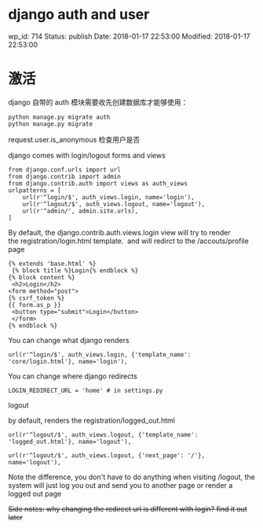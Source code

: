 # django auth and user


wp_id: 714
Status: publish
Date: 2018-01-17 22:53:00
Modified: 2018-01-17 22:53:00


# 激活

django 自带的 auth 模块需要收先创建数据库才能够使用：

```
python manage.py migrate auth
python manage.py migrate
```


request.user.is_anonymous 检查用户是否

django comes with login/logout forms and views

```
from django.conf.urls import url
from django.contrib import admin
from django.contrib.auth import views as auth_views
urlpatterns = [
    url(r'^login/$', auth_views.login, name='login'),
    url(r'^logout/$', auth_views.logout, name='logout'),
    url(r'^admin/', admin.site.urls),
]
```

By default, the django.contrib.auth.views.login view will try to render the registration/login.html template.  and will redirct to the /accouts/profile page

```
{% extends 'base.html' %}
 {% block title %}Login{% endblock %} 
{% block content %}
 <h2>Login</h2> 
<form method="post"> 
{% csrf_token %} 
{{ form.as_p }}
 <button type="submit">Login</button>
 </form> 
{% endblock %}
```

You can change what django renders

`url(r'^login/$', auth_views.login, {'template_name': 'core/login.html'}, name='login'),`

You can change where django redirects

`LOGIN_REDIRECT_URL = 'home' # in settings.py`


logout

by default, renders the registration/logged_out.html

`url(r'^logout/$', auth_views.logout, {'template_name': 'logged_out.html'}, name='logout'),`

`url(r'^logout/$', auth_views.logout, {'next_page': '/'}, name='logout'),`

Note the difference, you don't have to do anything when visiting /logout, the system will just log you out and send you to another page or render a logged out page

~~Side notes: why changing the redirect url is different with login? find it out later~~